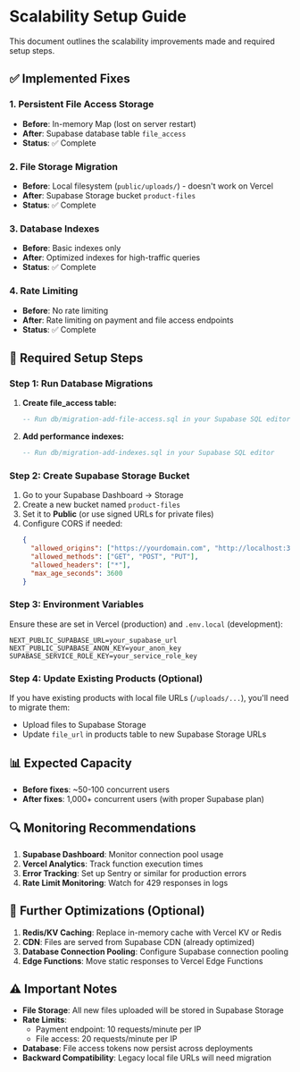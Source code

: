 # Scalability Setup Guide

This document outlines the scalability improvements made and required setup steps.

## ✅ Implemented Fixes

### 1. Persistent File Access Storage
- **Before**: In-memory Map (lost on server restart)
- **After**: Supabase database table `file_access`
- **Status**: ✅ Complete

### 2. File Storage Migration
- **Before**: Local filesystem (`public/uploads/`) - doesn't work on Vercel
- **After**: Supabase Storage bucket `product-files`
- **Status**: ✅ Complete

### 3. Database Indexes
- **Before**: Basic indexes only
- **After**: Optimized indexes for high-traffic queries
- **Status**: ✅ Complete

### 4. Rate Limiting
- **Before**: No rate limiting
- **After**: Rate limiting on payment and file access endpoints
- **Status**: ✅ Complete

## 🔧 Required Setup Steps

### Step 1: Run Database Migrations

1. **Create file_access table:**
   ```sql
   -- Run db/migration-add-file-access.sql in your Supabase SQL editor
   ```

2. **Add performance indexes:**
   ```sql
   -- Run db/migration-add-indexes.sql in your Supabase SQL editor
   ```

### Step 2: Create Supabase Storage Bucket

1. Go to your Supabase Dashboard → Storage
2. Create a new bucket named `product-files`
3. Set it to **Public** (or use signed URLs for private files)
4. Configure CORS if needed:
   ```json
   {
     "allowed_origins": ["https://yourdomain.com", "http://localhost:3000"],
     "allowed_methods": ["GET", "POST", "PUT"],
     "allowed_headers": ["*"],
     "max_age_seconds": 3600
   }
   ```

### Step 3: Environment Variables

Ensure these are set in Vercel (production) and `.env.local` (development):

```env
NEXT_PUBLIC_SUPABASE_URL=your_supabase_url
NEXT_PUBLIC_SUPABASE_ANON_KEY=your_anon_key
SUPABASE_SERVICE_ROLE_KEY=your_service_role_key
```

### Step 4: Update Existing Products (Optional)

If you have existing products with local file URLs (`/uploads/...`), you'll need to migrate them:
- Upload files to Supabase Storage
- Update `file_url` in products table to new Supabase Storage URLs

## 📊 Expected Capacity

- **Before fixes**: ~50-100 concurrent users
- **After fixes**: 1,000+ concurrent users (with proper Supabase plan)

## 🔍 Monitoring Recommendations

1. **Supabase Dashboard**: Monitor connection pool usage
2. **Vercel Analytics**: Track function execution times
3. **Error Tracking**: Set up Sentry or similar for production errors
4. **Rate Limit Monitoring**: Watch for 429 responses in logs

## 🚀 Further Optimizations (Optional)

1. **Redis/KV Caching**: Replace in-memory cache with Vercel KV or Redis
2. **CDN**: Files are served from Supabase CDN (already optimized)
3. **Database Connection Pooling**: Configure Supabase connection pooling
4. **Edge Functions**: Move static responses to Vercel Edge Functions

## ⚠️ Important Notes

- **File Storage**: All new files uploaded will be stored in Supabase Storage
- **Rate Limits**: 
  - Payment endpoint: 10 requests/minute per IP
  - File access: 20 requests/minute per IP
- **Database**: File access tokens now persist across deployments
- **Backward Compatibility**: Legacy local file URLs will need migration

